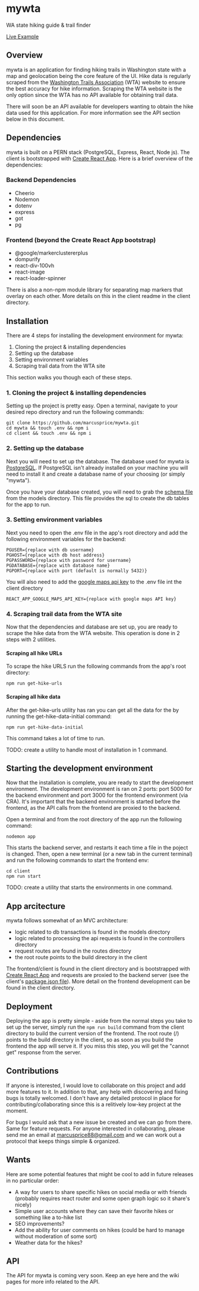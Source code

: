 # mywta
WA state hiking guide & trail finder

[Live Example](https://mywta.glitch.me)

## Overview
mywta is an application for finding hiking trails in Washington state with a map and geolocation being the core feature of the UI. Hike data is regularly scraped from the [Washington Trails Association](https://www.wta.org) (WTA) website to ensure the best accuracy for hike information. Scraping the WTA website is the only option since the WTA has no API available for obtaining trail data.

There will soon be an API available for developers wanting to obtain the hike data used for this application. For more information see the API section below in this document.

## Dependencies 
mywta is built on a PERN stack (PostgreSQL, Express, React, Node js). The client is bootstrapped with [Create React App](https://create-react-app.dev/). Here is a brief overview of the dependencies: 

### Backend Dependencies
* Cheerio
* Nodemon
* dotenv
* express
* got
* pg

### Frontend (beyond the Create React App bootstrap)
* @google/markerclustererplus
* dompurify
* react-div-100vh
* react-image
* react-loader-spinner

There is also a non-npm module library for separating map markers that overlay on each other. More details on this in the client readme in the client directory.

## Installation

There are 4 steps for installing the development environment for mywta:

1. Cloning the project & installing dependencies
2. Setting up the database
3. Setting environment variables
4. Scraping trail data from the WTA site

This section walks you though each of these steps.

### 1. Cloning the project & installing dependencies

Setting up the project is pretty easy. Open a terminal, navigate to your desired repo directory and run the following commands:

```
git clone https://github.com/marcusprice/mywta.git
cd mywta && touch .env && npm i
cd client && touch .env && npm i
```

### 2. Setting up the database

Next you will need to set up the database. The database used for mywta is [PostgreSQL](https://www.postgresql.org/). If PostgreSQL isn't already installed on your machine you will need to install it and create a database name of your choosing (or simply "mywta").

Once you have your database created, you will need to grab the [schema file](https://github.com/marcusprice/mywta/blob/master/models/schema.sql) from the models directory. This  file provides the sql to create the db tables for the app to run.

### 3. Setting environment variables

Next you need to open the .env file in the app's root directory and add the following environment variables for the backend:

```
PGUSER={replace with db username}
PGHOST={replace with db host address}
PGPASSWORD={replace with password for username}
PGDATABASE={replace with database name}
PGPORT={replace with port (default is normally 5432)}
```

You will also need to add the [google maps api key](https://developers.google.com/maps/documentation/javascript/get-api-key) to the .env file int the client directory

```
REACT_APP_GOOGLE_MAPS_API_KEY={replace with google maps API key}
```
### 4. Scraping trail data from the WTA site

Now that the dependencies and database are set up, you are ready to scrape the hike data from the WTA website. This operation is done in 2 steps with 2 utilities.

#### Scraping all hike URLs
To scrape the hike URLS run the following commands from the app's root directory:

```
npm run get-hike-urls
```

#### Scraping all hike data
After the get-hike-urls utility has ran you can get all the data for the by running the get-hike-data-initial command:

```
npm run get-hike-data-initial
```

This command takes a lot of time to run.

TODO: create a utility to handle most of installation in 1 command.

## Starting the development environment
Now that the installation is complete, you are ready to start the development environment. The development environment is ran on 2 ports: port 5000 for the backend environment and port 3000 for the frontend environment (via CRA). It's important that the backend environment is started before the frontend, as the API calls from the frontend are proxied to the backend.

Open a terminal and from the root directory of the app run the following command:

```
nodemon app
```

This starts the backend server, and restarts it each time a file in the poject is changed. Then, open a new terminal (or a new tab in the current terminal) and run the following commands to start the frontend env:

```
cd client
npm run start
```

TODO: create a utility that starts the environments in one command.

## App arcitecture 
mywta follows somewhat of an MVC architecture: 

* logic related to db transactions is found in the models directory
* logic related to processing the api requests is found in the controllers directory
* request routes are found in the routes directory
* the root route points to the build directory in the client

The frontend/client is found in the client directory and is bootstrapped with [Create React App](https://create-react-app.dev/) and requests are proxied to the backend server (see the client's [package.json file](https://github.com/marcusprice/mywta/blob/master/client/package.json)). More detail on the frontend development can be found in the client directory.

## Deployment
Deploying the app is pretty simple - aside from the normal steps you take to set up the server, simply run the `npm run build` command from the client directory to build the current version of the frontend. The root route (/) points to the build directory in the client, so as soon as you build the frontend the app will serve it. If you miss this step, you will get the "cannot get" response from the server.

## Contributions
If anyone is interested, I would love to collaborate on this project and add more features to it. In addition to that, any help with discovering and fixing bugs is totally welcomed. I don't have any detailed protocol in place for contributing/collaborating since this is a relitively low-key project at the moment. 

For bugs I would ask that a new issue be created and we can go from there. Same for feature requests. For anyone interested in collaborating, please send me an email at [marcusprice88@gmail.com](mailto:marcusprice88@gmail.com) and we can work out a protocol that keeps things simple & organized.

## Wants
Here are some potential features that might be cool to add in future releases in no particular order:

* A way for users to share specific hikes on social media or with friends (probably requires react router and some open graph logic so it share's nicely)
* Simple user accounts where they can save their favorite hikes or something like a to-hike list
* SEO improvements?
* Add the ability for user comments on hikes (could be hard to manage without moderation of some sort)
* Weather data for the hikes? 

## API
The API for mywta is coming very soon. Keep an eye here and the wiki pages for more info related to the API.